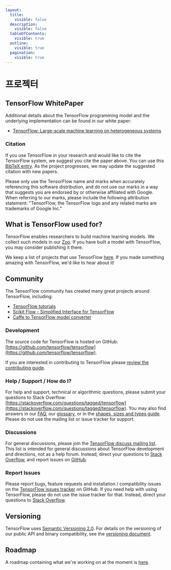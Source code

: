 ```yaml
---
layout:
  title:
    visible: false
  description:
    visible: false
  tableOfContents:
    visible: true
  outline:
    visible: true
  pagination:
    visible: true
---
```


# 프로젝터

## TensorFlow WhitePaper

Additional details about the TensorFlow programming model and the underlying implementation can be found in our white paper:

* [TensorFlow: Large-scale machine learning on heterogeneous systems](http://download.tensorflow.org/paper/whitepaper2015.pdf)

### Citation

If you use TensorFlow in your research and would like to cite the TensorFlow system, we suggest you cite the paper above. You can use this [BibTeX entry](../index-4/bib.md). As the project progresses, we may update the suggested citation with new papers.

Please only use the TensorFlow name and marks when accurately referencing this software distribution, and do not use our marks in a way that suggests you are endorsed by or otherwise affiliated with Google. When referring to our marks, please include the following attribution statement: "TensorFlow, the TensorFlow logo and any related marks are trademarks of Google Inc."

## What is TensorFlow used for?

TensorFlow enables researchers to build machine learning models. We collect such models in our [Zoo](https://github.com/tensorflow/models). If you have built a model with TensorFlow, you may consider publishing it there.

We keep a list of projects that use TensorFlow [here](broken-reference). If you made something amazing with TensorFlow, we'd like to hear about it!

## Community

The TensorFlow community has created many great projects around TensorFlow, including:

* [TensorFlow tutorials](https://github.com/pkmital/tensorflow\_tutorials)
* [Scikit Flow - Simplified Interface for TensorFlow](https://github.com/tensorflow/skflow)
* [Caffe to TensorFlow model converter](https://github.com/ethereon/caffe-tensorflow)

### Development

The source code for TensorFlow is hosted on GitHub: [https://github.com/tensorflow/tensorflow](https://github.com/tensorflow/tensorflow).

If you are interested in contributing to TensorFlow please [review the contributing guide](https://github.com/tensorflow/tensorflow/blob/master/CONTRIBUTING.md).

### Help / Support / How do I?

For help and support, technical or algorithmic questions, please submit your questions to Stack Overflow: [https://stackoverflow.com/questions/tagged/tensorflow](https://stackoverflow.com/questions/tagged/tensorflow). You may also find answers in our [FAQ](../index-4/faq.md), our [glossary](../index-4/glossary.md), or in the [shapes, sizes and types guide](broken-reference). Please do not use the mailing list or issue tracker for support.

### Discussions

For general discussions, please join the [TensorFlow discuss mailing list](https://groups.google.com/a/tensorflow.org/d/forum/discuss). This list is intended for general discussions about TensorFlow development and directions, not as a help forum. Instead, direct your questions to [Stack Overflow](https://stackoverflow.com/questions/tagged/tensorflow), and report issues on [GitHub](https://github.com/tensorflow/tensorflow/issues).

### Report Issues

Please report bugs, feature requests and installation / compatibility issues on the [TensorFlow issues tracker](https://github.com/tensorflow/tensorflow/issues) on GitHub. If you need help with using TensorFlow, please do not use the issue tracker for that. Instead, direct your questions to [Stack Overflow](https://stackoverflow.com/questions/tagged/tensorflow).

## Versioning

TensorFlow uses [Semantic Versioning 2.0](http://semver.org). For details on the versioning of our public API and binary compatibility, see the [versioning document](broken-reference).

## Roadmap

A roadmap containing what we're working on at the moment is [here](broken-reference).
